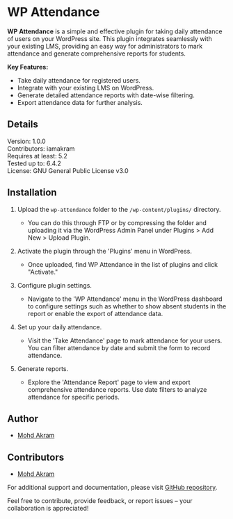 # WP Attendance

**WP Attendance** is a simple and effective plugin for taking daily attendance of users on your WordPress site. This plugin integrates seamlessly with your existing LMS, providing an easy way for administrators to mark attendance and generate comprehensive reports for students.

**Key Features:**
- Take daily attendance for registered users.
- Integrate with your existing LMS on WordPress.
- Generate detailed attendance reports with date-wise filtering.
- Export attendance data for further analysis.

## Details
Version: 1.0.0 \
Contributors: iamakram \
Requires at least: 5.2 \
Tested up to: 6.4.2 \
License: GNU General Public License v3.0 

## Installation
1. Upload the `wp-attendance` folder to the `/wp-content/plugins/` directory.
   - You can do this through FTP or by compressing the folder and uploading it via the WordPress Admin Panel under Plugins > Add New > Upload Plugin.

2. Activate the plugin through the 'Plugins' menu in WordPress.
   - Once uploaded, find WP Attendance in the list of plugins and click "Activate."

3. Configure plugin settings.
   - Navigate to the 'WP Attendance' menu in the WordPress dashboard to configure settings such as whether to show absent students in the report or enable the export of attendance data.

4. Set up your daily attendance.
   - Visit the 'Take Attendance' page to mark attendance for your users. You can filter attendance by date and submit the form to record attendance.

5. Generate reports.
   - Explore the 'Attendance Report' page to view and export comprehensive attendance reports. Use date filters to analyze attendance for specific periods.

## Author
- [Mohd Akram](https://www.github.com/iamakram22)

## Contributors
- [Mohd Akram](https://www.github.com/iamakram22)

For additional support and documentation, please visit [GitHub repository](https://www.github.com/iamakram22/wp-attendance).

Feel free to contribute, provide feedback, or report issues – your collaboration is appreciated!